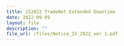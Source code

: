 ```yaml
---
title: 152022 TradeNet Extended Downtime
date: 2022-09-09
layout: file
description: ""
file_url: /files/Notice_15_2022_ver 1.pdf
---
```

